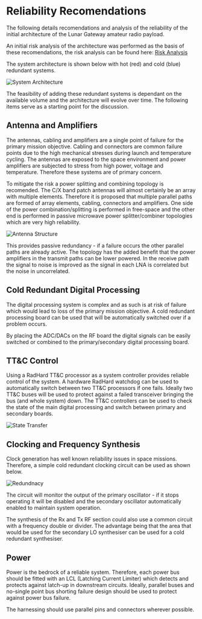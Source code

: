 # Reliability Recomendations

The following details recomendations and analysis of the reliability of the initial architecture of the Lunar Gateway amateur radio payload.

An initial risk analysis of the architecture was performed as the basis of these recomendations, the risk analysis can be found here: [Risk Analysis](https://github.com/phase4space/payload-dmt/blob/master/doc/reliability/Risk-Analysis.md)

The system architecture is shown below with hot (red) and cold (blue) redundant systems.

![System Architecture](https://github.com/phase4space/payload-dmt/blob/master/doc/reliability/diagrams/Redundancy-Zones-ARExV3.png "System Architecture")

The feasibility of adding these redundant systems is dependant on the available volume and the architecture will evolve over time.  The following items serve as a starting point for the discussion.

## Antenna and Amplifiers

The antennas, cabling and amplifiers are a single point of failure for the primary mission objective. Cabling and connectors are common failure points due to the high mechanical stresses during launch and temperature cycling. The antennas are exposed to the space environment and power amplifiers are subjected to stress from high power, voltage and temperature.  Therefore these systems are of primary concern.

To mitigate the risk a power splitting and combining topology is recomended.  The C/X band patch antennas will almost certainly be an array with multiple elements. Therefore it is proposed that multiple parallel paths are formed of array elements, cabling, connectors and amplifiers. One side of the power combination/splitting is performed in free-space and the other end is performed in passive microwave power splitter/combiner topologies which are very high reliability.

![Antenna Structure](https://github.com/phase4space/payload-dmt/blob/master/doc/reliability/diagrams/antenna_power_combine.svg "Antenna Structure")

This provides passive redundancy - if a failure occurs the other parallel paths are already active. The topology has the added benefit that the power amplifiers in the transmit paths can be lower powered. In the receive path the signal to noise is improved as the signal in each LNA is correlated but the noise in uncorrelated.

## Cold Redundant Digital Processing

The digital processing system is complex and as such is at risk of failure which would lead to loss of the primary mission objective. A cold redundant processing board can be used that will be automatically switched over if a problem occurs.

By placing the ADC/DACs on the RF board the digital signals can be easily switched or combined to the primary/secondary digital processing board.

## TT&C Control

Using a RadHard TT&C processor as a system controller provides reliable control of the system. A hardware RadHard watchdog can be used to automatically switch between two TT&C processors if one fails.  Ideally two TT&C buses will be used to protect against a failed transceiver bringing the bus (and whole system) down.  The TT&C controllers can be used to check the state of the main digital processing and switch between primary and secondary boards.

![State Transfer](https://github.com/phase4space/payload-dmt/blob/master/doc/reliability/diagrams/state_transfer.svg "State Transfer")


## Clocking and Frequency Synthesis

Clock generation has well known reliability issues in space missions.  Therefore, a simple cold redundant clocking circuit can be used as shown below.

![Redundnacy](https://github.com/phase4space/payload-dmt/blob/master/doc/reliability/diagrams/oscillator_cold_spare.svg "Clock Redundnacy")

The circuit will monitor the output of the primary oscillator - if it stops operating it will be disabled and the secondary oscillator automatically enabled to maintain system operation.

The synthesis of the Rx and Tx RF section could also use a common circuit with a frequency double or divider.  The advantage being that the area that would be used for the secondary LO synthesiser can be used for a cold redundant synthesiser.

## Power

Power is the bedrock of a reliable system.  Therefore, each power bus should be fitted with an LCL (Latching Current Limiter) which detects and protects against latch-up in downstream circuits. Ideally, parallel buses and no-single point bus shorting failure design should be used to protect against power bus failure.

The harnessing should use parallel pins and connectors wherever possible.
